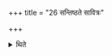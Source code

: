 +++
title = "26 सन्तिष्ठते सावित्रः"

+++

<details><summary>थिते</summary>

26. (Thus here) the Sāvitra (-fire-altar-building-ritual) stands completly established (i.e.concluded).  
</details>
